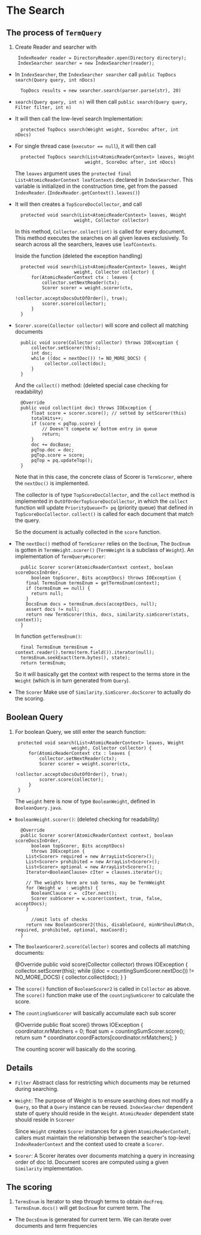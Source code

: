 # The Search
## The process of `TermQuery`
1. Create Reader and searcher with 

        IndexReader reader = DirectoryReader.open(Directory directory);
        IndexSearcher searcher = new IndexSearcher(reader);

* In `IndexSearcher`, the `IndexSearcher searcher` call `public TopDocs search(Query query, int nDocs)`

        TopDocs results = new searcher.search(parser.parse(str), 20)

* `search(Query query, int n)` will then call `public search(Query query,
  Filter filter, int n)`
* It will then call the low-level search Implementation:
        
        protected TopDocs search(Weight weight, ScoreDoc after, int nDocs)

* For single thread case (`executor == null`), it will then call 

        protected TopDocs search(List<AtomicReaderContext> leaves, Weight
                                weight, ScoreDoc after, int nDocs)

  The `leaves` argument uses the `protected final List<AtomicReaderContext
  leafContexts` declared in `IndexSearcher`. This variable is initialized
  in the construction time, get from the passed `IndexReader`.
  (`IndexReader.getContext().leaves()`)
* It will then creates a `TopScoreDocCollector`, and call 
        
        protected void search(List<AtomicReaderContext> leaves, Weight
                            weight, Collector collector)

  In this method, `Collector.collect(int)` is called for every document.
  This method executes the searches on all given leaves exclusively. To
  search across all the searchers, leaves use `leafContexts`.

  Inside the function (deleted the exception handling)

        protected void search(List<AtomicReaderContext> leaves, Weight
                            weight, Collector collector) {
            for(AtomicReaderContext ctx : leaves {
                collector.setNextReader(ctx);
                Scorer scorer = weight.scorer(ctx,
                                        !collector.acceptsDocsOutOfOrder(), true);
                scorer.score(collector);
            }
        }

* `Scorer.score(Collector collector)` will score and collect all matching
  documents

        public void score(Collector collector) throws IOException {
            collector.setScorer(this);
            int doc;
            while ((doc = nextDoc()) != NO_MORE_DOCS) {
                 collector.collect(doc);
            }
        }

    And the `collect()` method: (deleted special case checking for readability)
        
        @Override
        public void collect(int doc) throws IOException {
            float score = scorer.score(); // setted by setScorer(this)
            totalHits++;
            if (score < pqTop.score) {
                // Doesn't compete w/ bottom entry in queue
                return;
            }
            doc += docBase;
            pqTop.doc = doc;
            pqTop.score = score;
            pqTop = pq.updateTop();
        }

  Note that in this case, the concrete class of Scorer is `TermScorer`,
  where the `nextDoc()` is implemented. 

  The collector is of type `TopScoreDocCollector`, and the `collect`
  method is implemented in `OutOfOrderTopScoreDocCollector`, in which the
  `collect` function will update `PriorityQueue<T> pq` (priority queue) that defined in
  `TopScoreDocCollector`. `collect()` is called for each document that
  match the query.

  So the document is actually collected in the `score` function.

* The `nextDoc()` method of `TermScorer` relies on the
  `DocEnum`, The `DocEnum` is gotten in `TermWeight.scorer()`
  (`TermWeight` is a subclass of `Weight`). An
  implementation of `TermQuery#scorer`:
        
        public Scorer scorer(AtomicReaderContext context, boolean scoreDocsInOrder,
            boolean topScorer, Bits acceptDocs) throws IOException {
          final TermsEnum termsEnum = getTermsEnum(context);
          if (termsEnum == null) {
            return null;
          }
          DocsEnum docs = termsEnum.docs(acceptDocs, null);
          assert docs != null;
          return new TermScorer(this, docs, similarity.simScorer(stats, context));
        }

  In function `getTermsEnum()`:

        final TermsEnum termsEnum = context.reader().terms(term.field()).iterator(null);
        termsEnum.seekExact(term.bytes(), state);
        return termsEnum;
        
  So it will basically get the context with respect to the terms store in
  the `Weight` (which is in turn generated from `Query`).
* The `Scorer` Make use of `Similarity.SimScorer.docScorer` to actually do the
  scoring. 

## Boolean Query
1. For boolean Query, we still enter the search function:

        protected void search(List<AtomicReaderContext> leaves, Weight
                            weight, Collector collector) {
            for(AtomicReaderContext ctx : leaves {
                collector.setNextReader(ctx);
                Scorer scorer = weight.scorer(ctx,
                                        !collector.acceptsDocsOutOfOrder(), true);
                scorer.score(collector);
            }
        }

    The `weight` here is now of type `BooleanWeight`, defined in
    `BooleanQuery.java`.
* `BooleanWeight.scorer()`: (deleted checking for readability)

        @Override
        public Scorer scorer(AtomicReaderContext context, boolean scoreDocsInOrder,
            boolean topScorer, Bits acceptDocs)
            throws IOException {
          List<Scorer> required = new ArrayList<Scorer>();
          List<Scorer> prohibited = new ArrayList<Scorer>();
          List<Scorer> optional = new ArrayList<Scorer>();
          Iterator<BooleanClause> cIter = clauses.iterator();

          // The weights here are sub terms, may be TermWeight
          for (Weight w  : weights) {
            BooleanClause c =  cIter.next();
            Scorer subScorer = w.scorer(context, true, false, acceptDocs);
          }

            //omit lots of checks
          return new BooleanScorer2(this, disableCoord, minNrShouldMatch, required, prohibited, optional, maxCoord);
        }

* The `BooleanScorer2.score(Collector)` scores and collects all matching documents:

    @Override
    public void score(Collector collector) throws IOException {
        collector.setScorer(this);
        while ((doc = countingSumScorer.nextDoc()) != NO_MORE_DOCS) {
          collector.collect(doc);
        }
    }
* The `score()` function of `BooleanScorer2` is called in `Collector` as
  above. The `score()` function make use of the `countingSumScorer` to
  calculate the score.
* The `countingSumScorer` will basically accumulate each sub scorer

    @Override
    public float score() throws IOException {
        coordinator.nrMatchers = 0;
        float sum = countingSumScorer.score();
        return sum * coordinator.coordFactors[coordinator.nrMatchers];
    }
  
  The counting scorer will basically do the scoring. 

## Details
* `Filter` Abstract class for restricting which documents may be returned
  during searching.
* `Weight`: The purpose of Weight is to ensure searching does not modify a
   `Query`, so that a `Query` instance can be reused. `IndexSearcher`
   dependent state of query should reside in the `Weight`. `AtomicReader`
   dependent state should reside in `Scoreer`

   Since `Weight` creates `Scorer` instances for a given
   `AtomicReaderContedt`, callers must maintain the relationship between
   the searcher's top-level `IndexReaderContext` and the context used to
   create a `Scorer`.

* `Scorer`: A Scorer iterates over documents matching a query in
  increasing order of doc Id. Document scores are computed using a given
  `Similarity` implementation. 

## The scoring
1. `TermsEnum` is Iterator to step through terms to obtain `docFreq`.
   `TermsEnum.docs()` will get `DocEnum` for current term. The 
* The `DocsEnum` is generated for current term. We can iterate over
   documents and term frequencies
